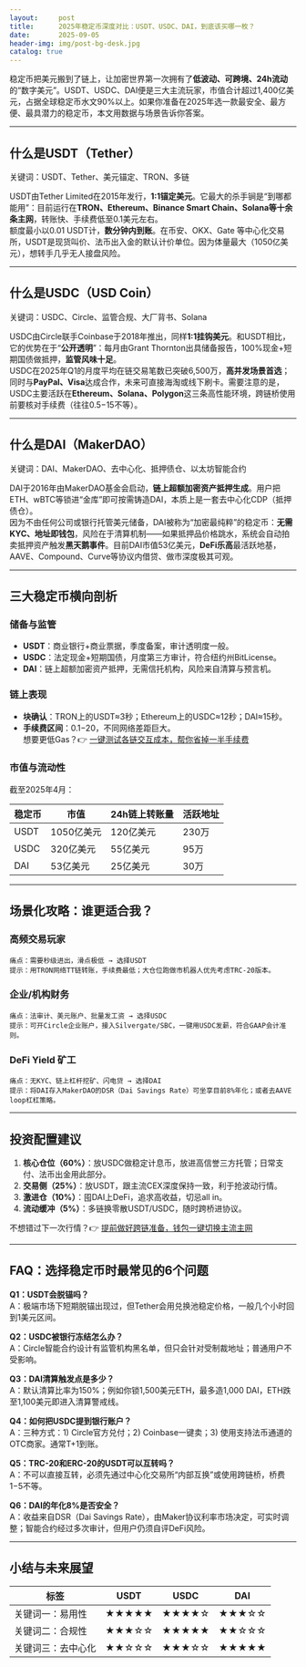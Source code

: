 ```yaml
---
layout:     post
title:      2025年稳定币深度对比：USDT、USDC、DAI，到底该买哪一枚？
date:       2025-09-05
header-img: img/post-bg-desk.jpg
catalog: true
---
```


稳定币把美元搬到了链上，让加密世界第一次拥有了**低波动、可跨境、24h流动**的“数字美元”。USDT、USDC、DAI便是三大主流玩家，市值合计超过1,400亿美元，占据全球稳定币水文90%以上。如果你准备在2025年选一款最安全、最方便、最具潜力的稳定币，本文用数据与场景告诉你答案。

---

## 什么是USDT（Tether）

关键词：USDT、Tether、美元锚定、TRON、多链

USDT由Tether Limited在2015年发行，**1:1锚定美元**。它最大的杀手锏是“到哪都能用”：目前运行在**TRON、Ethereum、Binance Smart Chain、Solana等十余条主网**，转账快、手续费低至0.1美元左右。  
额度最小以0.01 USDT计，**数分钟内到账**。在币安、OKX、Gate 等中心化交易所，USDT是现货叫价、法币出入金的默认计价单位。因为体量最大（1050亿美元），想转手几乎无人接盘风险。

---

## 什么是USDC（USD Coin）

关键词：USDC、Circle、监管合规、大厂背书、Solana

USDC由Circle联手Coinbase于2018年推出，同样**1:1挂钩美元**。和USDT相比，它的优势在于“**公开透明**”：每月由Grant Thornton出具储备报告，100%现金+短期国债做抵押，**监管风味十足**。  
USDC在2025年Q1的月度平均在链交易笔数已突破6,500万，**高并发场景首选**；同时与**PayPal、Visa**达成合作，未来可直接海淘或线下刷卡。需要注意的是，USDC主要活跃在**Ethereum、Solana、Polygon**这三条高性能环境，跨链桥使用前要核对手续费（往往$0.5-$15不等）。

---

## 什么是DAI（MakerDAO）

关键词：DAI、MakerDAO、去中心化、抵押债仓、以太坊智能合约

DAI于2016年由MakerDAO基金会启动，**链上超额加密资产抵押生成**。用户把ETH、wBTC等锁进“金库”即可按需铸造DAI，本质上是一套去中心化CDP（抵押债仓）。  
因为不由任何公司或银行托管美元储备，DAI被称为“加密最纯粹”的稳定币：**无需KYC、地址即钱包**，风险在于清算机制——如果抵押品价格跳水，系统会自动拍卖抵押资产触发**黑天鹅事件**。目前DAI市值53亿美元，**DeFi乐高**最活跃地基，AAVE、Compound、Curve等协议内借贷、做市深度极其可观。

---

## 三大稳定币横向剖析

### 储备与监管

- **USDT**：商业银行+商业票据，季度备案，审计透明度一般。
- **USDC**：法定现金+短期国债，月度第三方审计，符合纽约州BitLicense。
- **DAI**：链上超额加密资产抵押，无需信托机构，风险来自清算与预言机。

### 链上表现

- **块确认**：TRON上的USDT≈3秒；Ethereum上的USDC≈12秒；DAI≈15秒。
- **手续费区间**：$0.1-$20，不同网络差距巨大。  
想要更低Gas？👉 [一键测试各链交互成本，帮你省掉一半手续费](https://okxdog.com/)

### 市值与流动性

截至2025年4月：

| 稳定币 | 市值 | 24h链上转账量 | 活跃地址 |
|--------|------|----------------|----------|
| USDT | 1050亿美元 | 120亿美元 | 230万 |
| USDC | 320亿美元 | 55亿美元 | 95万 |
| DAI | 53亿美元 | 25亿美元 | 30万 |

---

## 场景化攻略：谁更适合我？

### 高频交易玩家
```
痛点：需要秒级进出，滑点极低 → 选择USDT
提示：用TRON网络TT链转账，手续费最低；大仓位跑做市机器人优先考虑TRC-20版本。
```

### 企业/机构财务
```
痛点：法审计、美元账户、批量发工资 → 选择USDC
提示：可开Circle企业账户，接入Silvergate/SBC，一键用USDC发薪，符合GAAP会计准则。
```

### DeFi Yield 矿工
```
痛点：无KYC、链上杠杆挖矿、闪电贷 → 选择DAI
提示：将DAI存入MakerDAO的DSR（Dai Savings Rate）可坐享目前8%年化；或者去AAVE loop杠杠策略。
```

---

## 投资配置建议

1. **核心仓位（60%）**：放USDC做稳定计息币，放进高信誉三方托管；日常支付、法币出金用此部分。  
2. **交易侧（25%）**：放USDT，跟主流CEX深度保持一致，利于抢波动行情。  
3. **激进仓（10%）**：囤DAI上DeFi，追求高收益，切忌all in。  
4. **流动缓冲（5%）**：多链换零散USDT/USDC，随时跨桥进协议。

不想错过下一次行情？👉 [提前做好跨链准备，钱包一键切换主流主网](https://okxdog.com/)

---

## FAQ：选择稳定币时最常见的6个问题

**Q1：USDT会脱锚吗？**  
A：极端市场下短期脱锚出现过，但Tether会用兑换池稳定价格，一般几个小时回到1美元区间。

**Q2：USDC被银行冻结怎么办？**  
A：Circle智能合约设计有监管机构黑名单，但只会针对受制裁地址；普通用户不受影响。

**Q3：DAI清算触发点是多少？**  
A：默认清算比率为150%；例如你锁1,500美元ETH，最多造1,000 DAI，ETH跌至1,100美元即进入清算警戒线。

**Q4：如何把USDC提到银行账户？**  
A：三种方式：1) Circle官方兑付；2) Coinbase一键卖；3) 使用支持法币通道的OTC商家。通常T+1到账。

**Q5：TRC-20和ERC-20的USDT可以互转吗？**  
A：不可以直接互转，必须先通过中心化交易所“内部互换”或使用跨链桥，桥费$1-$5不等。

**Q6：DAI的年化8%是否安全？**  
A：收益来自DSR（Dai Savings Rate），由Maker协议利率市场决定，可实时调整；智能合约经过多次审计，但用户仍须自评DeFi风险。

---

## 小结与未来展望

| 标签 | USDT | USDC | DAI |
|------|------|------|-----|
| 关键词一：易用性 | ★★★★★ | ★★★★☆ | ★★★☆☆ |
| 关键词二：合规性 | ★★★☆☆ | ★★★★★ | ★★☆☆☆ |
| 关键词三：去中心化 | ★★☆☆☆ | ★★★☆☆ | ★★★★★ |